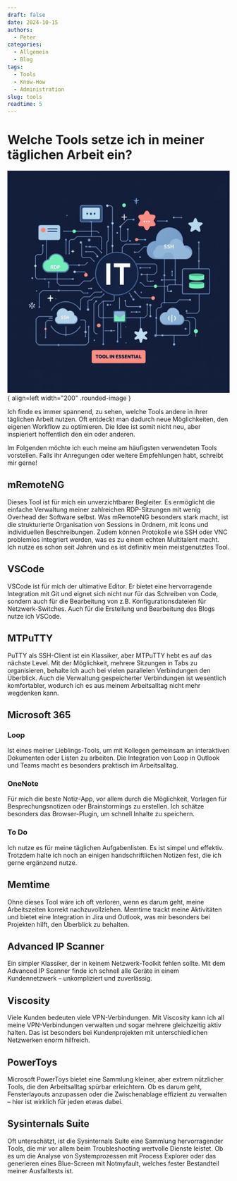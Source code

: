 ```yaml
---
draft: false
date: 2024-10-15
authors:
  - Peter
categories:
  - Allgemein
  - Blog
tags:
  - Tools
  - Know-How
  - Administration
slug: tools
readtime: 5
---
```



# Welche Tools setze ich in meiner täglichen Arbeit ein?

![Essential Tools](../images/posts/tools.png){ align=left width="200" .rounded-image }

Ich finde es immer spannend, zu sehen, welche Tools andere in ihrer täglichen Arbeit nutzen. Oft entdeckt man dadurch neue Möglichkeiten, den eigenen Workflow zu optimieren. Die Idee ist somit nicht neu, aber inspieriert hoffentlich den ein oder anderen.

Im Folgenden möchte ich euch meine am häufigsten verwendeten Tools vorstellen. Falls ihr Anregungen oder weitere Empfehlungen habt, schreibt mir gerne!

<!-- more -->

## mRemoteNG
Dieses Tool ist für mich ein unverzichtbarer Begleiter. Es ermöglicht die einfache Verwaltung meiner zahlreichen RDP-Sitzungen mit wenig Overhead der Software selbst. Was mRemoteNG besonders stark macht, ist die strukturierte Organisation von Sessions in Ordnern, mit Icons und individuellen Beschreibungen. Zudem können Protokolle wie SSH oder VNC problemlos integriert werden, was es zu einem echten Multitalent macht. Ich nutze es schon seit Jahren und es ist definitiv mein meistgenutztes Tool.

## VSCode
VSCode ist für mich der ultimative Editor. Er bietet eine hervorragende Integration mit Git und eignet sich nicht nur für das Schreiben von Code, sondern auch für die Bearbeitung von z.B. Konfigurationsdateien für Netzwerk-Switches. Auch für die Erstellung und Bearbeitung des Blogs nutze ich VSCode.

## MTPuTTY
PuTTY als SSH-Client ist ein Klassiker, aber MTPuTTY hebt es auf das nächste Level. Mit der Möglichkeit, mehrere Sitzungen in Tabs zu organisieren, behalte ich auch bei vielen parallelen Verbindungen den Überblick. Auch die Verwaltung gespeicherter Verbindungen ist wesentlich komfortabler, wodurch ich es aus meinem Arbeitsalltag nicht mehr wegdenken kann.

## Microsoft 365
### Loop
Ist eines meiner Lieblings-Tools, um mit Kollegen gemeinsam an interaktiven Dokumenten oder Listen zu arbeiten. Die Integration von Loop in Outlook und Teams macht es besonders praktisch im Arbeitsalltag.

### OneNote
Für mich die beste Notiz-App, vor allem durch die Möglichkeit, Vorlagen für Besprechungsnotizen oder Brainstormings zu erstellen. Ich schätze besonders das Browser-Plugin, um schnell Inhalte zu speichern.

### To Do
Ich nutze es für meine täglichen Aufgabenlisten. Es ist simpel und effektiv. Trotzdem halte ich noch an einigen handschriftlichen Notizen fest, die ich gerne ergänzend nutze.

## Memtime
Ohne dieses Tool wäre ich oft verloren, wenn es darum geht, meine Arbeitszeiten korrekt nachzuvollziehen. Memtime trackt meine Aktivitäten und bietet eine Integration in Jira und Outlook, was mir besonders bei Projekten hilft, den Überblick zu behalten.

## Advanced IP Scanner
Ein simpler Klassiker, der in keinem Netzwerk-Toolkit fehlen sollte. Mit dem Advanced IP Scanner finde ich schnell alle Geräte in einem Kundennetzwerk – unkompliziert und zuverlässig.

## Viscosity
Viele Kunden bedeuten viele VPN-Verbindungen. Mit Viscosity kann ich all meine VPN-Verbindungen verwalten und sogar mehrere gleichzeitig aktiv halten. Das ist besonders bei Kundenprojekten mit unterschiedlichen Netzwerken enorm hilfreich.

## PowerToys
Microsoft PowerToys bietet eine Sammlung kleiner, aber extrem nützlicher Tools, die den Arbeitsalltag spürbar erleichtern. Ob es darum geht, Fensterlayouts anzupassen oder die Zwischenablage effizient zu verwalten – hier ist wirklich für jeden etwas dabei.

## Sysinternals Suite
Oft unterschätzt, ist die Sysinternals Suite eine Sammlung hervorragender Tools, die mir vor allem beim Troubleshooting wertvolle Dienste leistet. Ob es um die Analyse von Systemprozessen mit Process Explorer oder das generieren eines Blue-Screen mit Notmyfault, welches fester Bestandteil meiner Ausfalltests ist.